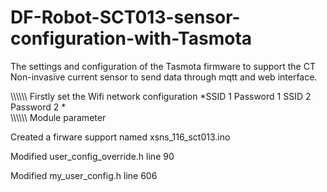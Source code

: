 # DF-Robot-SCT013-sensor-configuration-with-Tasmota
The settings and configuration of the Tasmota firmware to support the CT Non-invasive current sensor to send data through mqtt and web interface.


\\\\\\\\\\\\
Firstly set the Wifi network configuration 
\*SSID 1
Password 1
SSID 2
Password 2
*\
\\\\\\\\\\\\
Module parameter 


Created a firware support named xsns_116_sct013.ino 

Modified user_config_override.h
line 90


Modified my_user_config.h
line 606
